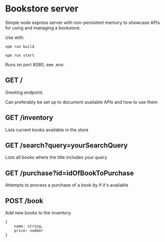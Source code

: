 # Bookstore server

Simple node express server with non-persistent memory to showcase APIs for using and managing a bookstore.

Use with:
```
npm run build
```

```
npm run start
```

Runs on port 8080, see .env.

## GET /

Greeting endpoint.

Can preferably be set up to document available APIs and how to use them

## GET /inventory

Lists current books available in the store

## GET /search?query=yourSearchQuery

Lists all books where the title includes your query

## GET /purchase?id=idOfBookToPurchase

Attempts to process a purchase of a book by if it's available

## POST /book

Add new books to the inventory.

```
{
    name: string,
    price: number
}
```